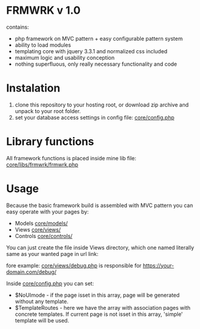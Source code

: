 # FRMWRK v 1.0

contains:

- php framework on MVC pattern + easy configurable pattern system
- ability to load modules
- templating core with jquery 3.3.1 and normalized css included
- maximum logic and usability conception
- nothing superfluous, only really necessary functionality and code

# Instalation

1. clone this repository to your hosting root, or download zip archive and unpack to your root folder.
2. set your database access settings in config file: [core/config.php](core/config.php)

# Library functions

All framework functions is placed inside mine lib file: [core/libs/frmwrk/frmwrk.php](core/libs/frmwrk/frmwrk.php)

# Usage

Because the basic framework build is assembled with MVC pattern you can easy operate with your pages by:

- Models [core/models/](core/models/)
- Views [core/views/](core/views/)
- Controls [core/controls/](core/controls/)

You can just create the file inside Views directory, which one named literally same as your wanted page in url link:

fore example: [core/views/debug.php](core/views/debug.php)
is responsible for https://your-domain.com/debug/

Inside [core/config.php](core/config.php) you can set:

- $NoUImode - if the page isset in this array, page will be generated without any template.
- $TemplateRoutes - here we have the array with association pages with concrete templates. If current page is not isset in this array, 'simple' template will be used.
